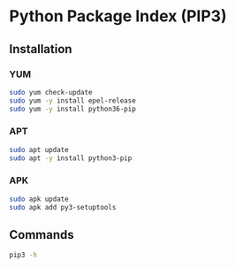 # Python Package Index (PIP3)

## Installation

### YUM

```sh
sudo yum check-update
sudo yum -y install epel-release
sudo yum -y install python36-pip
```

### APT

```sh
sudo apt update
sudo apt -y install python3-pip
```

### APK

```sh
sudo apk update
sudo apk add py3-setuptools
```

## Commands

```sh
pip3 -h
```
